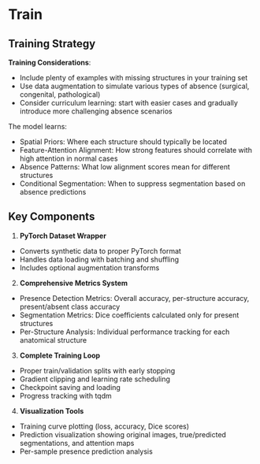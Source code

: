 # Train

## Training Strategy

**Training Considerations**:

* Include plenty of examples with missing structures in your training set
* Use data augmentation to simulate various types of absence (surgical, congenital, pathological)
* Consider curriculum learning: start with easier cases and gradually introduce more challenging absence scenarios

The model learns:

* Spatial Priors: Where each structure should typically be located
* Feature-Attention Alignment: How strong features should correlate with high attention in normal cases
* Absence Patterns: What low alignment scores mean for different structures
* Conditional Segmentation: When to suppress segmentation based on absence predictions

## Key Components
1. **PyTorch Dataset Wrapper**

* Converts synthetic data to proper PyTorch format
* Handles data loading with batching and shuffling
* Includes optional augmentation transforms

2. **Comprehensive Metrics System**

* Presence Detection Metrics: Overall accuracy, per-structure accuracy, present/absent class accuracy
* Segmentation Metrics: Dice coefficients calculated only for present structures
* Per-Structure Analysis: Individual performance tracking for each anatomical structure

3. **Complete Training Loop**

* Proper train/validation splits with early stopping
* Gradient clipping and learning rate scheduling
* Checkpoint saving and loading
* Progress tracking with tqdm

4. **Visualization Tools**

* Training curve plotting (loss, accuracy, Dice scores)
* Prediction visualization showing original images, true/predicted segmentations, and attention maps
* Per-sample presence prediction analysis

